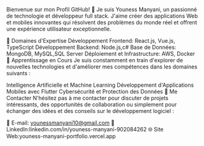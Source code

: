Bienvenue sur mon Profil GitHub! 👋
Je suis Youness Manyani, un passionné de technologie et développeur full stack. J'aime créer des applications Web et mobiles innovantes qui résolvent des problèmes du monde réel et offrent une expérience utilisateur exceptionnelle.

🔭 Domaines d'Expertise
Développement Frontend: React.js, Vue.js, TypeScript
Développement Backend: Node.js,c#
Base de Données: MongoDB, MySQL,SQL Server
Déploiement et Infrastructure: AWS, Docker 
🌱 Apprentissage en Cours
Je suis constamment en train d'explorer de nouvelles technologies et d'améliorer mes compétences dans les domaines suivants :

Intelligence Artificielle et Machine Learning
Développement d'Applications Mobiles avec Flutter
Cybersécurité et Protection des Données
💬 Me Contacter
N'hésitez pas à me contacter pour discuter de projets intéressants, des opportunités de collaboration ou simplement pour échanger des idées et des conseils sur le développement logiciel :

📧 E-mail: younessmanyani10@gmail.com
💼 LinkedIn:linkedin.com/in/youness-manyani-902084262
🌐 Site Web:youness-manyani-portfolio.vercel.app
